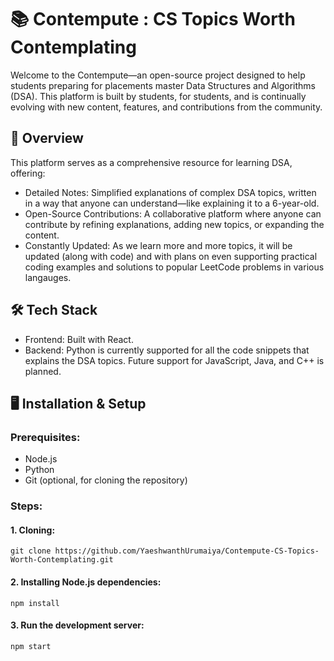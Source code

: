 # 📚 Contempute : CS Topics Worth Contemplating

Welcome to the Contempute—an open-source project designed to help students preparing for placements master Data Structures and Algorithms (DSA). This platform is built by students, for students, and is continually evolving with new content, features, and contributions from the community.

## 🚀 Overview
This platform serves as a comprehensive resource for learning DSA, offering:

* Detailed Notes: Simplified explanations of complex DSA topics, written in a way that anyone can understand—like explaining it to a 6-year-old.
* Open-Source Contributions: A collaborative platform where anyone can contribute by refining explanations, adding new topics, or expanding the content.
* Constantly Updated: As we learn more and more topics, it will be updated (along with code) and with plans on even supporting practical coding examples and solutions to popular LeetCode problems in various langauges.

## 🛠️ Tech Stack
* Frontend: Built with React.
* Backend: Python is currently supported for all the code snippets that explains the DSA topics. Future support for JavaScript, Java, and C++ is planned.

## 🖥️ Installation & Setup
### Prerequisites:
* Node.js
* Python
* Git (optional, for cloning the repository)

### Steps:
#### 1. Cloning: 
```git clone https://github.com/YaeshwanthUrumaiya/Contempute-CS-Topics-Worth-Contemplating.git```
#### 2. Installing Node.js dependencies:
```npm install```
#### 3. Run the development server:
```npm start```

